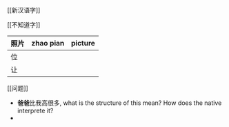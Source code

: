 [[新汉语字]]




[[不知道字]]

| 照片  | zhao pian | picture |
| --- | --------- | ------- |
| 位   |           |         |
| 让   |           |         |


[[问题]]
- **爸爸**比我高很多, what is the structure of this mean? How does the native interprete it?
- 


